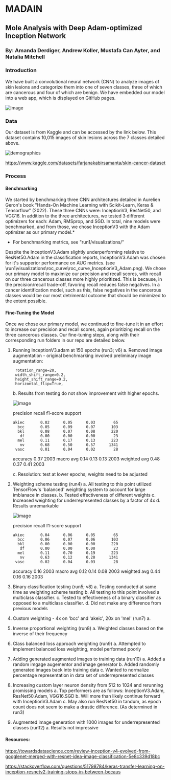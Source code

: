 # MADAIN
## Mole Analysis with Deep Adam-optimized Inception Network

### By: Amanda Derdiger, Andrew Koller, Mustafa Can Ayter, and Natalia Mitchell

### Introduction
We have built a convolutional neural network (CNN) to analyze images of skin lesions and categorize them into one of seven classes, three of which are cancerous and four of which are benign. We have embedded our model into a web app, which is displayed on GitHub pages. 

![image](https://github.com/aderdiger/MADAIN/assets/148494444/e6325a45-a732-4b5b-a062-8a81e86cea94)

### Data
Our dataset is from Kaggle and can be accessed by the link below. This dataset contains 10,015 images of skin lesions across the 7 classes detailed above.

![demographics](https://github.com/aderdiger/MADAIN/assets/148494444/b67fe672-58c2-47b1-9d63-bf7c1cfeb654)


https://www.kaggle.com/datasets/farjanakabirsamanta/skin-cancer-dataset

### Process

#### Benchmarking
We started by benchmarking three CNN architectures detailed in Aurelien Geron's book "Hands-On Machine Learning with Scikit-Learn, Keras & Tensorflow" (2022). These three CNNs were: InceptionV3, ResNet50, and VGG16. In addition to the three architectures, we tested 3 different optimizers for each: Adam, RMSprop, and SGD. In total, nine models were benchmarked, and from those, we chose InceptionV3 with the Adam optimizer as our primary model.*

* For benchmarking metrics, see "run1/visualizations/"

Despite the InceptionV3.Adam slightly underperforming relative to ResNet50.Adam in the classification reports, InceptionV3.Adam was chosen for it's supperior performance on AUC metrics. (see \run1\visualizations\roc_curve\roc_curve_InceptionV3_Adam.png). We chose our primary model to maximize our precision and recall scores, with recall on our three cancerous classes more highly prioritized. This is because, in the precision/recall trade-off, favoring recall reduces false negatives. In a cancer identification model, such as this, false negatives in the cancerous classes would be our most detrimental outcome that should be minimized to the extent possible. 

#### Fine-Tuning the Model
Once we chose our primary model, we continued to fine-tune it in an effort to increase our precision and recall scores, again prioritizing recall on the three cancerous classes. Our fine-tuning steps, along with their corresponding run folders in our repo are detailed below.

1. Running InceptionV3.adam at 150 epochs (run3; v6)
    a. Removed image augmentation - original benchmarking involved preliminary image augmentation:

        rotation_range=20,
        width_shift_range=0.2,
        height_shift_range=0.2,
        horizontal_flip=True,

    b. Results from testing do not show improvement with higher epochs. 

    ![image](https://github.com/aderdiger/MADAIN/blob/main/run3/visualizations/roc_curve_InceptionV3_Adam.png)

    precision    recall  f1-score   support

       akiec       0.02      0.05      0.03        65
         bcc       0.05      0.09      0.07       103
         bkl       0.08      0.07      0.08       220
          df       0.00      0.00      0.00        23
         mel       0.11      0.17      0.13       223
          nv       0.68      0.50      0.57      1341
        vasc       0.01      0.04      0.02        28

    accuracy                           0.37      2003
   macro avg       0.14      0.13      0.13      2003
weighted avg       0.48      0.37      0.41      2003


    c. Resolution: test at lower epochs; weights need to be adjusted 

2. Weighting scheme testing (run4)
    a. All testing to this point utilized TensorFlow's 'balanced' weighting system to account for large imblanace in classes.
    b. Tested effectiveness of different weights 
    c. Increased weighting for underrepresented classes by a factor of 4x
    d. Results unremarkable 

    ![image](https://github.com/aderdiger/MADAIN/blob/a90a26d55caa387aa8614be2b8cad85adb77fffb/run4/run7/visualizations/roc_curve_InceptionV3_Adam.png)
    

    precision    recall  f1-score   support

       akiec       0.04      0.06      0.05        65
         bcc       0.06      0.07      0.06       103
         bkl       0.00      0.00      0.00       220
          df       0.00      0.00      0.00        23
         mel       0.11      0.70      0.19       223
          nv       0.63      0.12      0.20      1341
        vasc       0.02      0.04      0.03        28

    accuracy                           0.16      2003
   macro avg       0.12      0.14      0.08      2003
weighted avg       0.44      0.16      0.16      2003

3. Binary classification testing (run5; v8)
    a. Testing conducted at same time as weighting scheme testing
    b. All testing to this point involved a multiclass classifier.
    c. Tested to effectiveness of a binary classifier as opposed to a multiclass classifier.
    d. Did not make any difference from previous models


4. Custom weighting - 4x on 'bcc' and 'akeic', 20x on 'mel' (run7)
    a. 
6. Inverse proportional weighting (run8)
    a. Weighted classes based on the inverse of their frequency
   
7. Class balanced loss approach weighting (run9)
    a. Attempted to implement balanced loss weighting, model performed poorly
8. Adding generated augmented images to training data (run10)
    a. Added a random imgage augementor and image generator 
    b. Added randomly generated images back into training data 
    c. Wanted to normalize percentage representation in data set of underrepresented classes
9. Increasing custom layer neuron density from 512 to 1024 and rerunning promissing models
    a. Top performers are as follows: InceptionV3.Adam, ResNet50.Adam, VGG16.SGD
    b. Will more than likely continue forward with InceptionV3.Adam
    c. May also run ResNet50 in tandum, as epoch count does not seem to make a drastic difference. (As determined in run3)
10. Augmented image generation with 1000 images for underrepresented classes (run12)
    a. Results not impressive


#### Resources:

https://towardsdatascience.com/review-inception-v4-evolved-from-googlenet-merged-with-resnet-idea-image-classification-5e8c339d18bc

https://stackoverflow.com/questions/51798784/keras-transfer-learning-on-inception-resnetv2-training-stops-in-between-becaus
